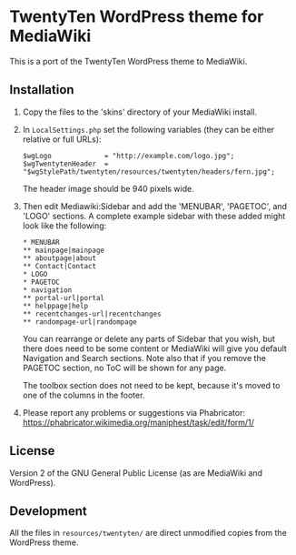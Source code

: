 TwentyTen WordPress theme for MediaWiki
=======================================

This is a port of the TwentyTen WordPress theme to MediaWiki.

## Installation

1. Copy the files to the 'skins' directory of your MediaWiki install.

2. In `LocalSettings.php` set the following variables (they can be either
   relative or full URLs):

   ```
   $wgLogo             = "http://example.com/logo.jpg";
   $wgTwentytenHeader  = "$wgStylePath/twentyten/resources/twentyten/headers/fern.jpg";
   ```

   The header image should be 940 pixels wide.

3. Then edit Mediawiki:Sidebar and add the 'MENUBAR', 'PAGETOC', and 'LOGO' sections.
   A complete example sidebar with these added might look like the following:

   ```
   * MENUBAR
   ** mainpage|mainpage
   ** aboutpage|about
   ** Contact|Contact
   * LOGO
   * PAGETOC
   * navigation
   ** portal-url|portal
   ** helppage|help
   ** recentchanges-url|recentchanges
   ** randompage-url|randompage
   ```

   You can rearrange or delete any parts of Sidebar that you wish, but there
   does need to be some content or MediaWiki will give you default Navigation
   and Search sections.  Note also that if you remove the PAGETOC section, no ToC
   will be shown for any page.

   The toolbox section does not need to be kept, because it's moved to one of
   the columns in the footer.

4. Please report any problems or suggestions via Phabricator:
   https://phabricator.wikimedia.org/maniphest/task/edit/form/1/
   
## License

Version 2 of the GNU General Public License (as are MediaWiki and WordPress).

## Development

All the files in `resources/twentyten/` are direct unmodified copies from the WordPress theme.
